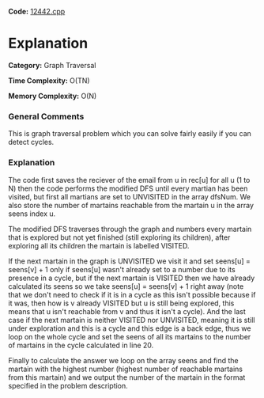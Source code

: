 **Code:** [12442.cpp](./12442.cpp)

# Explanation

**Category:** Graph Traversal

**Time Complexity:** O(TN)

**Memory Complexity:** O(N)

### General Comments

This is graph traversal problem which you can solve fairly easily if you can detect cycles.

### Explanation

The code first saves the reciever of the email from u in rec[u] for all u (1 to N) then the code performs the modified DFS until every martian has been visited, but first all martians are set to UNVISITED in the array dfsNum. We also store the number of martains reachable from the martain u in the array seens index u.

The modified DFS traverses through the graph and numbers every martain that is explored but not yet finished (still exploring its children), after exploring all its children the martain is labelled VISITED.

If the next martain in the graph is UNVISITED we visit it and set seens[u] = seens[v] + 1 only if seens[u] wasn't already set to a number due to its presence in a cycle, but if the next martain is VISITED then we have already calculated its seens so we take seens[u] = seens[v] + 1 right away (note that we don't need to check if it is in a cycle as this isn't possible because if it was, then how is v already VISITED but u is still being explored, this means that u isn't reachable from v and thus it isn't a cycle). And the last case if the next martain is neither VISITED nor UNVISITED, meaning it is still under exploration and this is a cycle and this edge is a back edge, thus we loop on the whole cycle and set the seens of all its martains to the number of martains in the cycle calculated in line 20.

Finally to calculate the answer we loop on the array seens and find the martain with the highest number (highest number of reachable martains from this martain) and we output the number of the martain in the format specified in the problem description.

